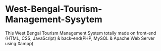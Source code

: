# West-Bengal-Tourism-Management-Sysytem
This West Bengal Tourism Management System totally made on front-end (HTML, CSS, JavaScript) &amp; back-end(PHP, MySQL &amp; Apache Web Server using Xampp)
